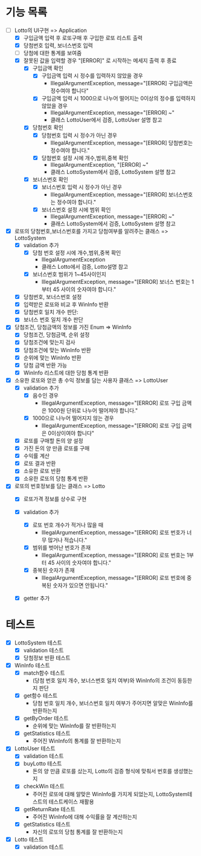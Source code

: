 # 기능 목록
- [ ] Lotto의 UI구현 => Application
    - [x] 구입금액 입력 후 로또구매 후 구입한 로또 리스트 출력
    - [x] 당첨번호 입력, 보너스번호 입력
    - [ ] 당첨에 대한 통계를 보여줌
    - [x] 잘못된 값을 입력할 경우 "[ERROR]" 로 시작하는 메세지 출력 후 종료
      - [x] 구입금액 확인
        - [x] 구입금액 입력 시 정수를 입력하지 않았을 경우
          - IllegalArgumentException, message="[ERROR] 구입금액은 정수여야 합니다"
        - [x] 구입금액 입력 시 1000으로 나누어 떨어지는 0이상의 정수를 입력하지 않았을 경우
          - IllegalArgumentException, message="[ERROR] ~"
          - 클래스 LottoUser에서 검증, LottoUser 설명 참고
      - [x] 당첨번호 확인
        - [x] 당첨번호 입력 시 정수가 아닌 경우
          - IllegalArgumentException, message="[ERROR] 당첨번호는 정수여야 합니다."
        - [x] 당첨번호 설정 시에 개수,범위,중복 확인
          - IllegalArgumentException, "[ERROR] ~"
          - 클래스 LottoSystem에서 검증, LottoSystem 설명 참고
      - [x] 보너스번호 확인       
        - [x] 보너스번호 입력 시 정수가 아닌 경우
          - IllegalArgumentException, message="[ERROR] 보너스번호는 정수여야 합니다."
        - [x] 보너스번호 설정 시에 범위 확인
          - IllegalArgumentException, message="[ERROR] ~"
          - 클래스 LottoSystem에서 검증, LottoSystem 설명 참고


- [x] 로또의 당첨번호,보너스번호를 가지고 당첨여부를 알려주는 클래스 => LottoSystem
    - [x] validation 추가
      - [x] 당첨 번호 설정 시에 개수,범위,중복 확인
        - IllegalArgumentException
        - 클래스 Lotto에서 검증, Lotto설명 참고
      - [x] 보너스번호 범위가 1~45사이인지
        - IllegalArgumentException, message="[ERROR] 보너스 번호는 1부터 45 사이의 숫자여야 합니다."
    - [x] 당첨번호, 보너스번호 설정
    - [x] 입력받은 로또와 비교 후 WinInfo 반환
    - [x] 당첨번호 일치 개수 판단:
    - [x] 보너스 번호 일치 개수 판단

- [x] 당첨조건, 당첨금액의 정보를 가진 Enum => WinInfo 
  - [x] 당첨조건, 당첨금액, 순위 설정
  - [x] 당첨조건에 맞는지 검사
  - [x] 당첨조건에 맞는 WinInfo 반환
  - [x] 순위에 맞는 WinInfo 반환
  - [x] 당첨 금액 반환 가능
  - [x] WinInfo 리스트에 대한 당첨 통계 반환

- [x] 소유한 로또와 얻은 총 수익 정보를 담는 사용자 클래스 => LottoUser
    - [x] validation 추가
        - [x] 음수인 경우
            - IllegalArgumentException, message="[ERROR] 로또 구입 금액은 1000원 단위로 나누어 떨어져야 합니다."
        - [x] 1000으로 나누어 떨어지지 않는 경우
            - IllegalArgumentException, message="[ERROR] 로또 구입 금액은 0이상이여야 합니다"
    - [x] 로또를 구매할 돈의 양 설정
    - [x] 가진 돈의 양 만큼 로또를 구매
    - [x] 수익률 계산
    - [x] 로또 결과 반환
    - [x] 소유한 로또 반환
    - [x] 소유한 로또의 당첨 통계 반환

- [x] 로또의 번호정보를 담는 클래스 => Lotto
    - [x] 로또가격 정보를 상수로 구현
    - [x] validation 추가
      - [x] 로또 번호 개수가 적거나 많을 때
        - IllegalArgumentException, message="[ERROR] 로또 번호가 너무 많거나 적습니다."
      - [x] 범위를 벗어난 번호가 존재
        - IllegalArgumentException, message="[ERROR] 로또 번호는 1부터 45 사이의 숫자여야 합니다."
      - [x] 중복된 숫자가 존재
        - IllegalArgumentException, message="[ERROR] 로또 번호에 중복된 숫자가 있으면 안됩니다."
    - [x] getter 추가
    

# 테스트
- [x] LottoSystem 테스트
  - [x] validation 테스트
  - [x] 당첨정보 반환 테스트

- [x] WinInfo 테스트
  - [x] match함수 테스트
    - (당첨 번호 일치 개수, 보너스번호 일치 여부)와 WinInfo의 조건이 동등한지 판단
  - [x] get함수 테스트
    - 당첨 번호 일치 개수, 보너스번호 일치 여부가 주어지면 알맞은 WinInfo를 반환하는지
  - [x] getByOrder 테스트
    - 순위에 맞는 WinInfo를 잘 반환하는지
  - [x] getStatistics 테스트
    - 주어진 WinInfo의 통계를 잘 반환하는지

- [x] LottoUser 테스트
  - [x] validation 테스트
  - [x] buyLotto 테스트
    - 돈의 양 만큼 로또를 샀는지, Lotto의 검증 형식에 맞춰서 번호를 생성했는지
  - [x] checkWin 테스트
    - 주어진 로또에 대해 알맞은 WinInfo를 가지게 되었는지, LottoSystem테스트의 테스트케이스 재활용
  - [x] getReturnRate 테스트
    - 주어진 WinInfo에 대해 수익률을 잘 계산하는지
  - [x] getStatistics 테스트
    - 자신의 로또의 당첨 통계를 잘 반환하는지

- [x] Lotto 테스트
  - [x] validation 테스트   
